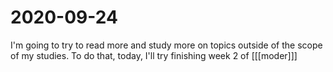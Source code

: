 ---
---

# 2020-09-24

I'm going to try to read more and study more on topics outside of the scope of my studies. To do that, today, I'll try finishing week 2 of [[[moder]]]